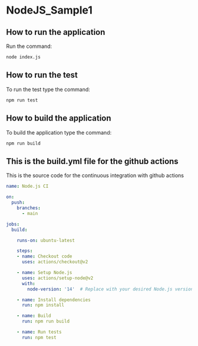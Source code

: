 # NodeJS_Sample1

## How to run the application
Run the command:

```
node index.js
```

## How to run the test
To run the test type the command:

```
npm run test
```

## How to build the application

To build the application type the command:

```
npm run build
```

## This is the build.yml file for the github actions
This is the source code for the continuous integration with github actions

```yml
name: Node.js CI

on:
  push:
    branches:
      - main

jobs:
  build:

    runs-on: ubuntu-latest

    steps:
    - name: Checkout code
      uses: actions/checkout@v2

    - name: Setup Node.js
      uses: actions/setup-node@v2
      with:
        node-version: '14'  # Replace with your desired Node.js version

    - name: Install dependencies
      run: npm install

    - name: Build
      run: npm run build

    - name: Run tests
      run: npm test
```
